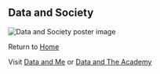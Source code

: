 ## Data and Society

![Data and Society poster image](/assets/DLPposter3.png)

Return to [Home](/index.html)

Visit [Data and Me](/me/index.html) or [Data and The Academy](/academy/index.html)
